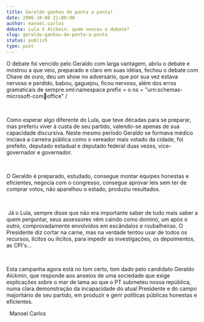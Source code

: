 ```yaml
---
title: Geraldo ganhou de ponta a ponta!
date: 2006-10-08 21:00:00
author: manoel.carlos
debate: Lula X Alckmin: quem venceu o debate?
slug: geraldo-ganhou-de-ponta-a-ponta
status: publish 
type: post
---
```



O debate foi vencido pelo Geraldo com larga vantagem, abriu o debate e mostrou a que veio, preparado e claro em suas idéias, fechou o debate com Chave de ouro, deu um show no adversário, que por sua vez estava nervoso e perdido, babou, gaguejou, ficou nervoso, além dos erros gramaticais de sempre.xml:namespace prefix = o ns = "urn:schemas-microsoft-com:office:office" /


 


Como esperar algo diferente do Lula, que teve décadas para se preparar, mas preferiu viver à custa de seu partido, valendo-se apenas de sua capacidade discursiva. Neste mesmo período Geraldo se formava médico iniciava a carreira pública como o vereador mais votado da cidade, foi prefeito, deputado estadual e deputado federal duas vezes, vice-governador e governador.


 


O Geraldo é preparado, estudado, consegue montar equipes honestas e eficientes, negocia com o congresso, consegue aprovar leis sem ter de comprar votos, não aparelhou o estado, produziu resultados.


 


 Já o Lula, sempre disse que não era importante saber de tudo mais saber a quem perguntar, seus assessores vêm caindo como dominó, um após o outro, comprovadamente envolvidos em escândalos e roubalheiras. O Presidente diz cortar na carne, mas na verdade tentou usar de todos os recursos, lícitos ou ilícitos, para impedir as investigações, os depoimentos, as CPI's...


 


Esta campanha agora está no tom certo, tom dado pelo candidato Geraldo Alckmin, que responde aos anseios de uma sociedade que exige explicações sobre o mar de lama ao que o PT submeteu nossa república, numa clara demonstração da incapacidade do atual Presidente e do campo majoritário de seu partido, em produzir e gerir políticas públicas honestas e eficientes.


 
Manoel Carlos


